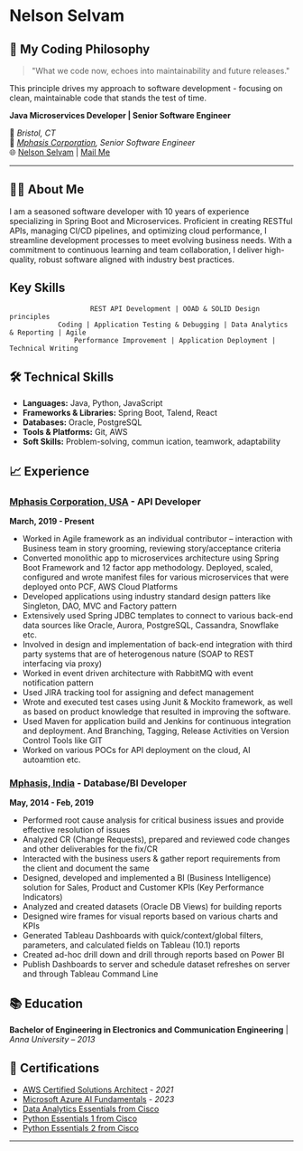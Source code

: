 
# Nelson Selvam

## 💭 My Coding Philosophy
> "What we code now, echoes into maintainability and future releases."

This principle drives my approach to software development - focusing on clean, maintainable code that stands the test of time.

**Java Microservices Developer | Senior Software Engineer**  

📌  _Bristol, CT_   
💼  _[Mphasis Corporation](https://www.mphasis.com/home.html), Senior Software Engineer_      
🌐  [Nelson Selvam](https://www.linkedin.com/in/nelsonselvam/) | [Mail Me](mailto:pvselvam.nelson@gmail.com)

---

## 🧑‍💻 About Me

I am a seasoned software developer with 10 years of experience specializing in Spring Boot and Microservices. Proficient in creating RESTful APIs, managing CI/CD pipelines, and optimizing cloud performance, I streamline development processes to meet evolving business needs. With a commitment to continuous learning and team collaboration, I deliver high-quality, robust software aligned with industry best practices.

## Key Skills

                        REST API Development | OOAD & SOLID Design principles 
                Coding | Application Testing & Debugging | Data Analytics & Reporting | Agile 
                    Performance Improvement | Application Deployment | Technical Writing

## 🛠️ Technical Skills

- **Languages:** Java, Python, JavaScript
- **Frameworks & Libraries:** Spring Boot, Talend, React
- **Databases:** Oracle, PostgreSQL
- **Tools & Platforms:** Git, AWS
- **Soft Skills:** Problem-solving, commun ication, teamwork, adaptability

## 📈 Experience

### [Mphasis Corporation, USA](https://www.mphasis.com/home.html) - API Developer  
**March, 2019 - Present**

 - Worked in Agile framework as an individual contributor – interaction with Business team in story grooming, reviewing story/acceptance criteria
 - Converted monolithic app to microservices architecture using Spring Boot Framework and 12 factor app methodology. Deployed, scaled, configured and wrote manifest files for various microservices that were deployed onto PCF, AWS Cloud Platforms
- Developed applications using industry standard design patters like Singleton, DAO, MVC and Factory pattern
- Extensively used Spring JDBC templates to connect to various back-end data sources like Oracle, Aurora, PostgreSQL, Cassandra, Snowflake etc.
- Involved in design and implementation of back-end integration with third party systems that are of heterogenous nature (SOAP to REST interfacing via proxy)
- Worked in event driven architecture with RabbitMQ with event notification pattern
- Used JIRA tracking tool for assigning and defect management
- Wrote and executed test cases using Junit & Mockito framework, as well as based on product knowledge that resulted in improving the software. 
- Used Maven for application build and Jenkins for continuous integration and deployment. And Branching, Tagging, Release Activities on Version Control Tools like GIT 
- Worked on various POCs for API deployment on the cloud, AI autoamtion etc.


### [Mphasis, India](https://www.mphasis.com/home.html) - Database/BI Developer
**May, 2014 - Feb, 2019**

- Performed root cause analysis for critical business issues and provide effective resolution of issues  
- Analyzed CR (Change Requests), prepared and reviewed code changes and other deliverables for the fix/CR
- Interacted with the business users & gather report requirements from the client and document the same  
- Designed, developed and implemented a BI (Business Intelligence) solution for Sales, Product and Customer KPIs (Key Performance Indicators)  
- Analyzed and created datasets (Oracle DB Views) for building reports
- Designed wire frames for visual reports based on various charts and KPIs
- Generated Tableau Dashboards with quick/context/global filters, parameters, and calculated fields on Tableau (10.1) reports 
- Created ad-hoc drill down and drill through reports based on Power BI
- Publish Dashboards to server and schedule dataset refreshes on server and through Tableau Command Line


## 📚 Education

**Bachelor of Engineering in Electronics and Communication Engineering**   | _Anna University – 2013_

## 📜 Certifications

- [AWS Certified Solutions Architect](https://www.credly.com/badges/75ed0e56-cf71-4920-b9ef-7bacbea41cda/public_url) - _2021_
- [Microsoft Azure AI Fundamentals]() - _2023_
- [Data Analytics Essentials from Cisco](https://www.credly.com/badges/7dfb55b1-87c5-43da-ac87-36b57664c670/public_url)
- [Python Essentials 1 from Cisco](https://www.credly.com/badges/73c80739-7925-4780-bca5-fd60e3c52f45/public_url)
- [Python Essentials 2 from Cisco](https://www.credly.com/badges/f48932aa-cc5d-4b8f-830a-004e7481b4af/public_url)



  
---
